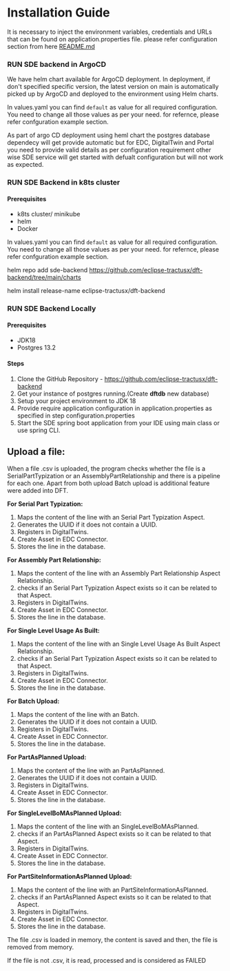 # Installation Guide

It is necessary to inject the environment variables, credentials and URLs that can be found on application.properties file.
please refer configuration section from here [README.md](README.md)

### RUN SDE backend in ArgoCD 
 We have helm chart available for ArgoCD deployment. In deployment, if don't specified specific version, the latest version on main is automatically picked up by ArgoCD and deployed to the environment using Helm charts.

 In values.yaml you can find `default` as value for all required configuration. You need to change all those values as per your need. for refernce, please refer confguration example section.
 
 As part of argo CD deployment using heml chart the postgres database dependecy will get provide automatic but for EDC, DigitalTwin and Portal you need to provide valid details as per configuration requirement other wise SDE service will get started with defualt configuration but will not work as expected.

### RUN SDE Backend in k8ts cluster
#### Prerequisites
- k8ts cluster/ minikube
- helm
- Docker

 In values.yaml you can find `default` as value for all required configuration. You need to change all those values as per your need. for refernce, please refer confguration example section.

 helm repo add sde-backend https://github.com/eclipse-tractusx/dft-backend/tree/main/charts
   
 helm install release-name eclipse-tractusx/dft-backend

### RUN SDE Backend Locally
#### Prerequisites
- JDK18
- Postgres 13.2

#### Steps
1. Clone the GitHub Repository - https://github.com/eclipse-tractusx/dft-backend
2. Get your instance of postgres running.(Create **dftdb** new database)
3. Setup your project environment to JDK 18
4. Provide require application configuration in application.properties as specified in step configuration.properties
5. Start the SDE spring boot application from your IDE using main class or use spring CLI.


## Upload a file:
When a file .csv is uploaded, the program checks whether the file is a SerialPartTypization or an AssemblyPartRelationship and there is a pipeline for each one.
Apart from both upload Batch upload is additional feature were added into DFT.

<b>For Serial Part Typization:</b>

1. Maps the content of the line with an Serial Part Typization Aspect.
2. Generates the UUID if it does not contain a UUID.
3. Registers in DigitalTwins.
4. Create Asset in EDC Connector.
5. Stores the line in the database.

<b>For Assembly Part Relationship:</b>

1. Maps the content of the line with an Assembly Part Relationship Aspect Relationship.
2. checks if an Serial Part Typization Aspect exists so it can be related to that Aspect.
3. Registers in DigitalTwins.
4. Create Asset in EDC Connector.
5. Stores the line in the database.

<b>For Single Level Usage As Built:</b>

1. Maps the content of the line with an Single Level Usage As Built Aspect Relationship.
2. checks if an Serial Part Typization Aspect exists so it can be related to that Aspect.
3. Registers in DigitalTwins.
4. Create Asset in EDC Connector.
5. Stores the line in the database.

<b>For Batch Upload:</b>

1. Maps the content of the line with an Batch.
2. Generates the UUID if it does not contain a UUID.
3. Registers in DigitalTwins.
4. Create Asset in EDC Connector.
5. Stores the line in the database.

<b>For PartAsPlanned Upload:</b>

1. Maps the content of the line with an PartAsPlanned.
2. Generates the UUID if it does not contain a UUID.
3. Registers in DigitalTwins.
4. Create Asset in EDC Connector.
5. Stores the line in the database.

<b>For SingleLevelBoMAsPlanned Upload:</b>

1. Maps the content of the line with an SingleLevelBoMAsPlanned.
2. checks if an PartAsPlanned Aspect exists so it can be related to that Aspect.
3. Registers in DigitalTwins.
4. Create Asset in EDC Connector.
5. Stores the line in the database.

<b>For PartSiteInformationAsPlanned Upload:</b>

1. Maps the content of the line with an PartSiteInformationAsPlanned.
2. checks if an PartAsPlanned Aspect exists so it can be related to that Aspect.
3. Registers in DigitalTwins.
4. Create Asset in EDC Connector.
5. Stores the line in the database.

The file .csv is loaded in memory, the content is saved and then, the file is removed from memory.


If the file is not .csv, it is read, processed and is considered as FAILED



